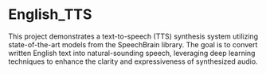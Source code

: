 # English_TTS
This project demonstrates a text-to-speech (TTS) synthesis system utilizing state-of-the-art models from the SpeechBrain library. The goal is to convert written English text into natural-sounding speech, leveraging deep learning techniques to enhance the clarity and expressiveness of synthesized audio.
